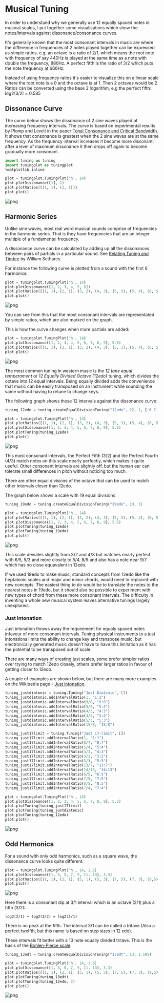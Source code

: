# Musical Tuning

In order to understand why we generally use 12 equally spaced notes in musical scales, I put together some visualisations which show the notes/intervals against dissonance/consonance curves. 

It's generally known that the most consonant intervals in music are where the difference in frequencies of 2 notes played together can be expressed as simple ratios. e.g. an octave is a ratio of 2/1, which means the root note with frequency of say 440Hz is played at the same time as a note with double the frequency, 880Hz. A perfect fifth is the ratio of 3/2 which puts the note frequency at 660Hz.

Instead of using frequency ratios it's easier to visualize this on a linear scale where the root note is a 0 and the octave is at 1. Then 2 octaves would be 2. Ratios can be converted using the base 2 logarithm, e.g the perfect fifth: log2(3/2) = 0.585

## Dissonance Curve

The curve below shows the dissonance of 2 sine waves played at increasing frequency intervals. The curve is based on experimental results by Plomp and Levelt in the paper [Tonal Consonance and Critical Bandwidth](https://www.mpi.nl/world/materials/publications/levelt/Plomp_Levelt_Tonal_1965.pdf). It shows that consonance is greatest when the 2 sine waves are at the same frequency. As the frequency interval increases it become more dissonant, after a level of maximum dissonance it then drops off again to become gradually more consonant.


```python
import tuning as tuning
import tuningplot as tuningplot
%matplotlib inline

plot = tuningplot.TuningPlot('h', 14)
plot.plotDissonance([1], 1)
plot.plotRatios([(1, 1), (2, 1)])
plot.plot()
```


    
![png](/assets/images/2022-05-13-tuning/tuning_2_0.png)
    


## Harmonic Series

Unlike sine waves, most real word musical sounds comprise of frequencies in the harmonic series. That is they have frequencies that are an integer multiple of a fundamental frequency. 

A dissonance curve can be calculated by adding up all the dissonances between pairs of partials in a particular sound. See [Relating Tuning and Timbre](https://sethares.engr.wisc.edu/consemi.html) by William Sethares.

For instance the following curve is plotted from a sound with the first 6 harmonics:


```python
plot = tuningplot.TuningPlot('h', 14)
plot.plotDissonance([1, 2, 3, 4, 5, 6])
plot.plotRatios([(1, 1), (2, 1), (3, 2), (4, 3), (5, 3), (5, 4), (6, 5)])
plot.plot()
```


    
![png](/assets/images/2022-05-13-tuning/tuning_4_0.png)
    


You can see from this that the most consonant intervals are representated by simple ratios, which are also marked on the graph.

This is how the curve changes when more partials are added:


```python
plot = tuningplot.TuningPlot('h', 14)
plot.plotDissonance([1, 2, 3, 4, 5, 6, 7, 8, 9], 5.5)
plot.plotRatios([(1, 1), (2, 1), (3, 2), (4, 3), (5, 3), (5, 4), (6, 5), (7, 4), (7, 5), (7, 6), (8,5), (8,7), (9, 5), (9, 7), (9, 8)])
plot.plot()
```


    
![png](/assets/images/2022-05-13-tuning/tuning_6_0.png)
    


The most common tuning in western music is the *12 tone equal temperament* or *12 Equally Divided Octave (12edo)* tuning, which divides the octave into 12 equal intervals. Being equally divided adds the convenience that music can be easily transposed on an instrument while sounding the same without having to retune to change keys.

The following graph shows these 12 intervals against the dissonance curve:


```python
tuning_12edo = tuning.createEqualDivisionTuning("12edo", 12, 1, ['0 C','1 C#','2 D','3 D#','4 E','5 F','6 F#','7 G','8 G#','9 A','10 A#','11 B'])

plot = tuningplot.TuningPlot('h', 14)
plot.plotRatios([(1, 1), (2, 1), (3, 2), (4, 3), (5, 3), (5, 4), (6, 5), (7, 4), (7, 5), (8,5), (9, 8), (9, 5)])
plot.plotDissonance([1, 2, 3, 4, 5, 6, 7, 8, 9], 5.5)
plot.plotTuning(tuning_12edo)
plot.plot()
```


    
![png](/assets/images/2022-05-13-tuning/tuning_8_0.png)
    


This most consonant intervals, the Perfect Fifth (3/2) and the Perfect Fourth (4/3) match notes on this scale nearly perfectly, which makes it quite useful. Other consonant intervals are slightly off, but the human ear can tolerate small differences in pitch without noticing too much.

There are other equal divisions of the octave that can be used to match other intervals closer than 12edo.

The graph below shows a scale with 19 equal divisions. 


```python
tuning_19edo = tuning.createEqualDivisionTuning("19edo", 19, 1)

plot = tuningplot.TuningPlot('h', 14)
plot.plotRatios([(1, 1), (2, 1), (3, 2), (4, 3), (5, 3), (5, 4), (6, 5), (7, 4), (7, 5), (7, 6), (8,5), (9, 8), (9, 7), (9, 5)])
plot.plotDissonance([1, 2, 3, 4, 5, 6, 7, 8, 9], 5.5)
plot.plotTuning(tuning_12edo)
plot.plotTuning(tuning_19edo)
plot.plot()
```


    
![png](/assets/images/2022-05-13-tuning/tuning_10_0.png)
    


This scale deviates slightly from 3/2 and 4/3 but matches nearly perfect with 6/5, 5/3 and more closely to 5/4, 8/5 and also has a note near 9/7 which has no close equavalent in 12edo.

If we used 19edo to make music, standard concepts from 12edo like the heptatonic scales and major and minor chords, would need to replaced with new concepts. The easiest thing to do would be to translate the notes to the nearest notes in 19edo, but it should also be possible to experiment with new types of chord from these more consonant intervals. The difficulty in inventing a whole new musical system leaves alternative tunings largely unexplored.

### Just Intonation

Just intonation throws away the requirement for equaly spaced notes infavour of more consonant intervals. Tuning physical instruments to a just intonations limits the ability to change key and transpose music, but electronically generated music doesn't have to have this limitation as it has the potential to be transposed out of scale.

There are many ways of creating just scales, some prefer simpler ratios over trying to match 12edo closely, others prefer larger ratios in favour of getting closer to 12edo. 

A couple of examples are shown below, but there are many more examples on the Wikipedia page - [Just intonation](https://en.wikipedia.org/wiki/Just_intonation).


```python
tuning_justdiatonic = tuning.Tuning("Just Diatonic", [])
tuning_justdiatonic.addIntervalRatio(1, "1:1")
tuning_justdiatonic.addIntervalRatio(9/8, "9:8")
tuning_justdiatonic.addIntervalRatio(5/4, "5:4")
tuning_justdiatonic.addIntervalRatio(4/3, "4:3")
tuning_justdiatonic.addIntervalRatio(3/2, "3:2")
tuning_justdiatonic.addIntervalRatio(5/3, "5:3")
tuning_justdiatonic.addIntervalRatio(15/8, "15:8")

tuning_just17limit = tuning.Tuning("Just 17-limit", [])
tuning_just17limit.addIntervalRatio(1, "1:1")
tuning_just17limit.addIntervalRatio(8/7, "8:7")
tuning_just17limit.addIntervalRatio(5/4, "5:4")
tuning_just17limit.addIntervalRatio(4/3, "4:3")
tuning_just17limit.addIntervalRatio(3/2, "3:2")
tuning_just17limit.addIntervalRatio(5/3, "5:3")
tuning_just17limit.addIntervalRatio(13/7, "13:7")
tuning_just17limit.addIntervalRatio(14/13, "14:13")
tuning_just17limit.addIntervalRatio(6/5, "6:5")
tuning_just17limit.addIntervalRatio(7/5, "7:5")
tuning_just17limit.addIntervalRatio(8/5, "8:5")
tuning_just17limit.addIntervalRatio(7/4, "7:4")

plot = tuningplot.TuningPlot('h', 14)
plot.plotDissonance([1, 2, 3, 4, 5, 6, 7, 8, 9], 5.5)
plot.plotTuning(tuning_just17limit)
plot.plotTuning(tuning_justdiatonic)
plot.plotTuning(tuning_12edo)
plot.plot()
```


    
![png](/assets/images/2022-05-13-tuning/tuning_13_0.png)
    


## Odd Harmonics

For a sound with only odd harmonics, such as a square wave, the dissonance curve looks quite different. 


```python
plot = tuningplot.TuningPlot('h', 14, 1.6)
plot.plotDissonance([1, 3, 5, 7, 9, 11, 13], 3.3)
plot.plotRatios([(1, 1), (2, 1), (3, 1), (5, 3), (7, 5), (7, 3), (9,5), (9,7), (11,7), (11,9), (11,5), (13,7), (13,9), (13,11), (13,5)])
plot.plot()
```


    
![png](/assets/images/2022-05-13-tuning/tuning_15_0.png)
    


Here there is a consonant dip at 3/1 interval which is an octave (2/1) plus a fifth (3/2):

```log2(2/1) + log2(3/2) = log2(3/1)```

There is no peak at the fifth. The interval 3/1 can be called a tritave (Also a perfect twelfth, but this name is based on step sizes in 12 edo).

These intervals fit better with a 13 note equally divided tritave. This is the basis of the [Bohlen-Pierce scale](https://en.wikipedia.org/wiki/Bohlen%E2%80%93Pierce_scale).


```python
tuning_13edt = tuning.createEqualDivisionTuning("13edt", 13, 1.585)

plot = tuningplot.TuningPlot('h', 14, 1.6)
plot.plotDissonance([1, 3, 5, 7, 9, 11, 13], 3.3)
plot.plotRatios([(1, 1), (2, 1), (3, 1), (5, 3), (7, 5), (7, 3), (9,5), (9,7), (11,7), (11,9), (11,5), (13,7), (13,9), (13,11), (13,5)])
plot.plotTuning(tuning_13edt)
plot.plotTuning(tuning_12edo, 2)
plot.plot()
```


    
![png](/assets/images/2022-05-13-tuning/tuning_17_0.png)
    

